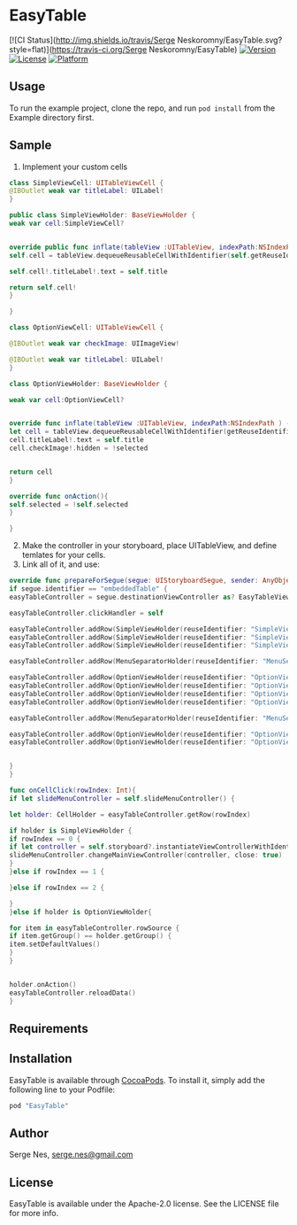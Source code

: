 # EasyTable

[![CI Status](http://img.shields.io/travis/Serge Neskoromny/EasyTable.svg?style=flat)](https://travis-ci.org/Serge Neskoromny/EasyTable)
[![Version](https://img.shields.io/cocoapods/v/EasyTable.svg?style=flat)](http://cocoapods.org/pods/EasyTable)
[![License](https://img.shields.io/cocoapods/l/EasyTable.svg?style=flat)](http://cocoapods.org/pods/EasyTable)
[![Platform](https://img.shields.io/cocoapods/p/EasyTable.svg?style=flat)](http://cocoapods.org/pods/EasyTable)

## Usage

To run the example project, clone the repo, and run `pod install` from the Example directory first.

## Sample
1. Implement your custom cells
```swift
class SimpleViewCell: UITableViewCell {
@IBOutlet weak var titleLabel: UILabel!
}

public class SimpleViewHolder: BaseViewHolder {
weak var cell:SimpleViewCell?


override public func inflate(tableView :UITableView, indexPath:NSIndexPath ) -> UITableViewCell{
self.cell = tableView.dequeueReusableCellWithIdentifier(self.getReuseIdentifier(), forIndexPath: indexPath) as? SimpleViewCell

self.cell!.titleLabel!.text = self.title

return self.cell!
}

}

class OptionViewCell: UITableViewCell {

@IBOutlet weak var checkImage: UIImageView!

@IBOutlet weak var titleLabel: UILabel!
}

class OptionViewHolder: BaseViewHolder {

weak var cell:OptionViewCell?


override func inflate(tableView :UITableView, indexPath:NSIndexPath ) -> UITableViewCell{
let cell = tableView.dequeueReusableCellWithIdentifier(getReuseIdentifier(), forIndexPath: indexPath) as! OptionViewCell
cell.titleLabel!.text = self.title
cell.checkImage!.hidden = !selected


return cell
}

override func onAction(){
self.selected = !self.selected
}

}
```
2. Make the controller in your storyboard, place UITableView, and define temlates for your cells.
3. Link all of it, and use:

```swift
override func prepareForSegue(segue: UIStoryboardSegue, sender: AnyObject?) {
if segue.identifier == "embeddedTable" {
easyTableController = segue.destinationViewController as? EasyTableViewController

easyTableController.clickHandler = self

easyTableController.addRow(SimpleViewHolder(reuseIdentifier: "SimpleViewCell", title: "Home", group: 1))
easyTableController.addRow(SimpleViewHolder(reuseIdentifier: "SimpleViewCell", title: "Map", group: 1))
easyTableController.addRow(SimpleViewHolder(reuseIdentifier: "SimpleViewCell", title: "About", group: 1))

easyTableController.addRow(MenuSeparatorHolder(reuseIdentifier: "MenuSeparatorCell", title: "Language"))

easyTableController.addRow(OptionViewHolder(reuseIdentifier: "OptionViewCell", title: "English", selected: true, group: 2))
easyTableController.addRow(OptionViewHolder(reuseIdentifier: "OptionViewCell", title: "Hebrew", selected: false, group: 2))
easyTableController.addRow(OptionViewHolder(reuseIdentifier: "OptionViewCell", title: "Russian", selected: false, group: 2))
easyTableController.addRow(OptionViewHolder(reuseIdentifier: "OptionViewCell", title: "Arabic", selected: false, group: 2))

easyTableController.addRow(MenuSeparatorHolder(reuseIdentifier: "MenuSeparatorCell", title: "Season"))

easyTableController.addRow(OptionViewHolder(reuseIdentifier: "OptionViewCell", title: "Winter", selected: true, group: 3))
easyTableController.addRow(OptionViewHolder(reuseIdentifier: "OptionViewCell", title: "Summer", selected: false, group: 3))


}
}

func onCellClick(rowIndex: Int){
if let slideMenuController = self.slideMenuController() {

let holder: CellHolder = easyTableController.getRow(rowIndex)

if holder is SimpleViewHolder {
if rowIndex == 0 {
if let controller = self.storyboard?.instantiateViewControllerWithIdentifier("main.screen") {
slideMenuController.changeMainViewController(controller, close: true)
}
}else if rowIndex == 1 {

}else if rowIndex == 2 {

}
}else if holder is OptionViewHolder{

for item in easyTableController.rowSource {
if item.getGroup() == holder.getGroup() {
item.setDefaultValues()
}
}


holder.onAction()
easyTableController.reloadData()
}

```
## Requirements

## Installation

EasyTable is available through [CocoaPods](http://cocoapods.org). To install
it, simply add the following line to your Podfile:

```ruby
pod "EasyTable"
```

## Author

Serge Nes, serge.nes@gmail.com

## License

EasyTable is available under the Apache-2.0 license. See the LICENSE file for more info.
